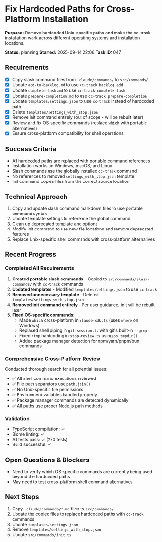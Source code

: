 # Fix Hardcoded Paths for Cross-Platform Installation

**Purpose:** Remove hardcoded Unix-specific paths and make the cc-track installation work across different operating systems and installation locations.

**Status:** planning
**Started:** 2025-09-14 22:06
**Task ID:** 047

## Requirements
- [x] Copy slash command files from `.claude/commands/` to `src/commands/`
- [x] Update `add-to-backlog.md` to use `cc-track backlog add`
- [x] Update `complete-task.md` to use `cc-track complete-task`
- [x] Update `prepare-completion.md` to use `cc-track prepare-completion`
- [x] Update `templates/settings.json` to use `cc-track` instead of hardcoded path
- [x] Delete `templates/settings_with_stop.json`
- [x] Remove init command entirely (out of scope - will be rebuilt later)
- [x] Review and fix OS-specific commands (replace `which` with portable alternatives)
- [x] Ensure cross-platform compatibility for shell operations

## Success Criteria
- All hardcoded paths are replaced with portable command references
- Installation works on Windows, macOS, and Linux
- Slash commands use the globally installed `cc-track` command
- No references to removed `settings_with_stop.json` template
- Init command copies files from the correct source location

## Technical Approach
1. Copy and update slash command markdown files to use portable command syntax
2. Update template settings to reference the global command
3. Clean up deprecated template and options
4. Modify init command to use new file locations and remove deprecated features
5. Replace Unix-specific shell commands with cross-platform alternatives

## Recent Progress

### Completed All Requirements
1. **Created portable slash commands** - Copied to `src/commands/slash-commands/` with `cc-track` commands
2. **Updated templates** - Modified `templates/settings.json` to use `cc-track`
3. **Removed unnecessary template** - Deleted `templates/settings_with_stop.json`
4. **Removed init command entirely** - Per user guidance, init will be rebuilt later
5. **Fixed OS-specific commands**:
   - Made `which` cross-platform in `claude-sdk.ts` (uses `where` on Windows)
   - Replaced shell piping in `git-session.ts` with git's built-in `--grep`
   - Fixed `/tmp` hardcoding in `stop-review.ts` using `os.tmpdir()`
   - Added package manager detection for npm/yarn/pnpm/bun commands

### Comprehensive Cross-Platform Review
Conducted thorough search for all potential issues:
- ✅ All shell command executions reviewed
- ✅ File path separators use `path.join()`
- ✅ No Unix-specific file permissions
- ✅ Environment variables handled properly
- ✅ Package manager commands are detected dynamically
- ✅ All paths use proper Node.js path methods

### Validation
- TypeScript compilation: ✓
- Biome linting: ✓
- All tests pass: ✓ (270 tests)
- Build successful: ✓

## Open Questions & Blockers
- Need to verify which OS-specific commands are currently being used beyond the hardcoded paths
- May need to test cross-platform shell command alternatives

## Next Steps
1. Copy `.claude/commands/*.md` files to `src/commands/`
2. Update the copied files to replace hardcoded paths with `cc-track` commands
3. Update `templates/settings.json`
4. Remove `templates/settings_with_stop.json`
5. Update `src/commands/init.ts`

<!-- github_issue: 35 -->
<!-- github_url: https://github.com/cahaseler/cc-track/issues/35 -->
<!-- issue_branch: 35-fix-hardcoded-paths-for-cross-platform-installation -->